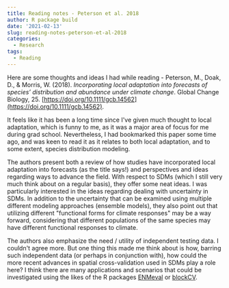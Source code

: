 ```yaml
---
title: Reading notes - Peterson et al. 2018
author: R package build
date: '2021-02-13'
slug: reading-notes-peterson-et-al-2018
categories:
  - Research
tags:
  - Reading
---
```


Here are some thoughts and ideas I had while reading - Peterson, M., Doak, D., & Morris, W. (2018). *Incorporating local adaptation into forecasts of species’ distribution and abundance under climate change*. Global Change Biology, 25. [https://doi.org/10.1111/gcb.14562](https://doi.org/10.1111/gcb.14562).

It feels like it has been a long time since I've given much thought to local adaptation, which is funny to me, as it was a major area of focus for me during grad school.
Nevertheless, I had bookmarked this paper some time ago, and was keen to read it as it relates to both local adaptation, and to some extent, species distribution modeling. 

The authors present both a review of how studies have incorporated local adaptation into forecasts (as the title says!) and perspectives and ideas regarding ways to advance the field.
With respect to SDMs (which I still very much think about on a regular basis), they offer some neat ideas.
I was particularly interested in the ideas regarding dealing with uncertainty in SDMs. 
In addition to the uncertainty that can be examined using multiple different modeling approaches (ensemble models), they also point out that utilizing different "functional forms for climate responses" may be a way forward, considering that different populations of the same species may have different functional responses to climate.

The authors also emphasize the need / utility of independent testing data. 
I couldn't agree more.
But one thing this made me think about is how, barring such independent data (or perhaps in conjunction with), how could the more recent advances in spatial cross-validation used in SDMs play a role here?
I think there are many applications and scenarios that could be investigated using the likes of the R packages [ENMeval](https://besjournals.onlinelibrary.wiley.com/doi/full/10.1111/2041-210X.12261) or [blockCV](https://besjournals.onlinelibrary.wiley.com/doi/full/10.1111/2041-210X.13107).



